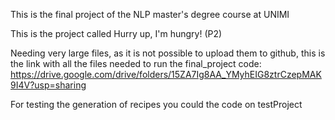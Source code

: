 This is the final project of the NLP master's degree course at UNIMI

This is the project called Hurry up, I'm hungry! (P2)

Needing very large files, as it is not possible to upload them to github, this is the link with all the files needed to run the final_project code: https://drive.google.com/drive/folders/15ZA7Ig8AA_YMyhEIG8ztrCzepMAK9I4V?usp=sharing

For testing the generation of recipes you could the code on testProject

